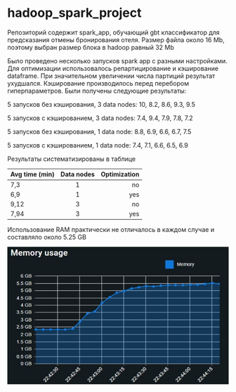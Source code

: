 # hadoop_spark_project

Репозиторий содержит spark_app, обучающий gbt классификатор для предсказания отмены бронирования отеля. Размер файла около 16 Mb, поэтому выбран размер блока в hadoop равный 32 Mb

Было проведено несколько запусков spark app с разными настройками. Для оптимизации использовалось репартицирование и кэширование dataframe. При значительном увеличении числа партиций результат ухудшался. Кэширование производилось перед перебором гиперпараметров. Были получены следующие результаты:

5 запусков без кэширования, 3 data nodes: 10, 8.2, 8.6, 9.3, 9.5

5 запусков с кэшированием, 3 data nodes: 7.4, 9.4, 7.9, 7.8, 7.2

5 запусков без кэширования, 1 data node: 8.8, 6.9, 6.6, 6.7, 7.5

5 запусков с кэшированием, 1 data node: 7.4, 7.1, 6.6, 6.5, 6.9

Результаты систематизированы в таблице

| Avg time (min)       | Data nodes           | Optimization  |
| ------------- |:-------------:| -----:|
| 7,3     | 1 | no |
| 6,9     | 1      |   yes |
| 9,12 | 3      |    no |
| 7,94 | 3      |    yes |

Использование RAM практически не отличалось в каждом случае и составляло около 5.25 GB

![RAM](https://github.com/vfliagin/hadoop_spark_project/blob/main/ram_usage.jpg?raw=true)
